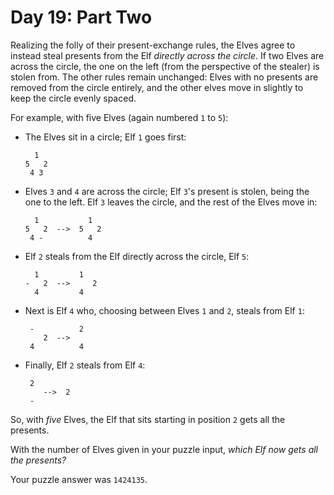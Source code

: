 # Day 19: Part Two

Realizing the folly of their present-exchange rules, the Elves agree to
instead steal presents from the Elf *directly across the circle*. If two
Elves are across the circle, the one on the left (from the perspective
of the stealer) is stolen from. The other rules remain unchanged: Elves
with no presents are removed from the circle entirely, and the other
elves move in slightly to keep the circle evenly spaced.

For example, with five Elves (again numbered `1` to `5`):

-   The Elves sit in a circle; Elf `1` goes first:

          1
        5   2
         4 3

-   Elves `3` and `4` are across the circle; Elf `3`'s present is
    stolen, being the one to the left. Elf `3` leaves the circle, and
    the rest of the Elves move in:

          1           1
        5   2  -->  5   2
         4 -          4

-   Elf `2` steals from the Elf directly across the circle, Elf `5`:

          1         1 
        -   2  -->     2
          4         4 

-   Next is Elf `4` who, choosing between Elves `1` and `2`, steals from
    Elf `1`:

         -          2  
            2  -->
         4          4

-   Finally, Elf `2` steals from Elf `4`:

         2
            -->  2  
         -

So, with *five* Elves, the Elf that sits starting in position `2` gets
all the presents.

With the number of Elves given in your puzzle input, *which Elf now gets
all the presents?*

Your puzzle answer was `1424135`.
